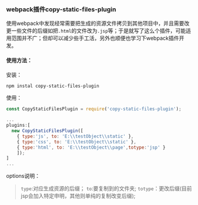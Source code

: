 ### webpack插件copy-static-files-plugin
使用webpack中发现经常需要把生成的资源文件拷贝到其他项目中，并且需要改更一些文件的后缀如把`.html`的文件改为`.jsp`等；于是就写了这么个插件，可能适用范围并不广；但却可以减少些手工活，另外也顺便也学习下webpack插件开发。
#### 使用方法：
安装：
```bash
npm instal copy-static-files-plugin

```
使用：
```javascript
const CopyStaticFilesPlugin = require('copy-static-files-plugin');

...
plugins:[
  new CopyStaticFilesPlugin([
    { type:'js', to: 'E:\\testObject\\static' },
    { type:'css', to: 'E:\\testObject\\static' },
    { type:'html', to: 'E:\\testObject\\page',totype:'jsp' }
    ]);
]
...
```
options说明：
>`type`:对应生成资源的后缀；
`to`:要复制到的文件夹;
`totype`：更改后缀(目前jsp会加入特定申明，其他则单纯的复制改变后缀);
